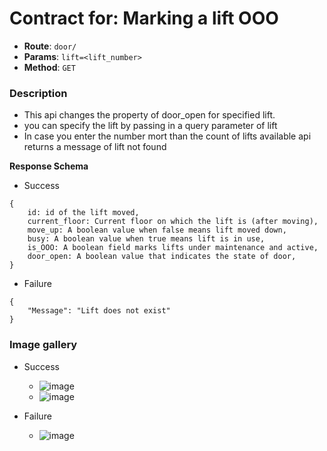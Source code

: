 # Contract for: Marking a lift OOO

- **Route**: `door/`
- **Params**: `lift=<lift_number>`
- **Method**: `GET`

### Description
- This api changes the property of door_open for specified lift.
- you can specify the lift by passing in a query parameter of lift 
- In case you enter the number mort than the count of lifts available api returns a message of lift not found

**Response Schema**

- Success
```
{
    id: id of the lift moved,
    current_floor: Current floor on which the lift is (after moving),
    move_up: A boolean value when false means lift moved down,
    busy: A boolean value when true means lift is in use,
    is_OOO: A boolean field marks lifts under maintenance and active,
    door_open: A boolean value that indicates the state of door,
}
```

- Failure
```
{
    "Message": "Lift does not exist"
}
```

### Image gallery

- Success
  - ![image](https://user-images.githubusercontent.com/57758447/221789563-bf868040-ac94-46f8-b655-c4b3b391fb46.png)
  - ![image](https://user-images.githubusercontent.com/57758447/221789613-75648f5c-88e8-434a-abba-3ba3d00f1bcc.png)

- Failure
  - ![image](https://user-images.githubusercontent.com/57758447/221789534-262aae70-dd92-4c82-a4ae-4b9d8a968600.png)
